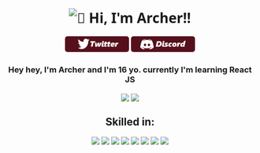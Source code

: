 <h1 align='center' style="font-family:'Segoe UI', Tahoma, Geneva, Verdana, sans-serif; font-weight: 700;"><img src="https://media.giphy.com/media/hvRJCLFzcasrR4ia7z/giphy.gif" alt="👋" width="32px"> Hi, I'm Archer!!</h1>
<p align='center'>
    <a href="https://twitter.com/l_ramoss14"><img src="imagens/twitter.png" style="border-radius:5px;" width="130" alt="Twitter"></a>
    <a href="https://pastebin.com/Y0BbhPct"><img src="imagens/discord.png" style="border-radius:5px;" width="130" alt="Twitter"></a>
</p>
<h3 align='center'>Hey hey, I'm Archer and I'm 16 yo. currently I'm learning React JS</h3>
<span>
    <p align="center">  
        <img align="center" src="https://github-readme-stats.vercel.app/api/top-langs/?username=ArcherEvil&layout=compact&title_color=fffcfc&bg_color=181617&text_color=dcd2d2"/>
        <img align="center" width="420px" src="https://github-readme-stats.vercel.app/api?username=ArcherEvil&show_icons=true&theme=radical"/>
    </p>
</span>
<h2 align='center'>Skilled in: </h2>
    
<p align='center'>
    <img src="https://img.icons8.com/fluency/48/000000/python.png"/>
    <img src="https://img.icons8.com/color/48/000000/javascript--v2.png"/>
    <img src="https://img.icons8.com/color/48/000000/html-5--v1.png"/>
    <img src="https://img.icons8.com/color/48/000000/css3.png"/>
    <img src="https://img.icons8.com/color/48/000000/c-sharp-logo.png"/>
    <img src="https://icon-icons.com/downloadimage.php?id=132160&root=2148/PNG/48/&file=nextjs_icon_132160.png"/>
    <img src="https://img.icons8.com/external-tal-revivo-color-tal-revivo/48/000000/external-react-a-javascript-library-for-building-user-interfaces-logo-color-tal-revivo.png"/>
    <img src="https://img.icons8.com/color/48/000000/sass-avatar.png"/>
</p>
